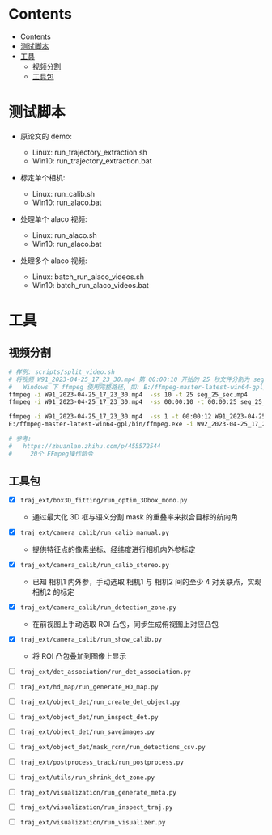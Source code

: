 <!-- @created at 2023-05-12 -->

# Contents

- [Contents](#contents)
- [测试脚本](#测试脚本)
- [工具](#工具)
  - [视频分割](#视频分割)
  - [工具包](#工具包)

<!-- ========= ========= =========  ========= ========= -->

# 测试脚本

- 原论文的 demo:
  - Linux: run_trajectory_extraction.sh
  - Win10: run_trajectory_extraction.bat

- 标定单个相机:
  - Linux: run_calib.sh
  - Win10: run_alaco.bat

- 处理单个 alaco 视频:
  - Linux: run_alaco.sh
  - Win10: run_alaco.bat

- 处理多个 alaco 视频:
  - Linux: batch_run_alaco_videos.sh
  - Win10: batch_run_alaco_videos.bat

# 工具

## 视频分割

```bash
# 样例: scripts/split_video.sh
# 将视频 W91_2023-04-25_17_23_30.mp4 第 00:00:10 开始的 25 秒文件分割为 seg_25_sec.mp4
#   Windows 下 ffmpeg 使用完整路径, 如: E:/ffmpeg-master-latest-win64-gpl/bin/ffmpeg.exe
ffmpeg -i W91_2023-04-25_17_23_30.mp4  -ss 10 -t 25 seg_25_sec.mp4
ffmpeg -i W91_2023-04-25_17_23_30.mp4  -ss 00:00:10 -t 00:00:25 seg_25_sec.mp4

ffmpeg -i W91_2023-04-25_17_23_30.mp4  -ss 1 -t 00:00:12 W91_2023-04-25_17_23_31.mp4
E:/ffmpeg-master-latest-win64-gpl/bin/ffmpeg.exe -i W92_2023-04-25_17_23_30.mp4  -ss 1 -t 00:00:12 W92_2023-04-25_17_23_31.mp4

# 参考:
#   https://zhuanlan.zhihu.com/p/455572544
#     20个 FFmpeg操作命令
```

## 工具包

- [x] `traj_ext/box3D_fitting/run_optim_3Dbox_mono.py`
  - 通过最大化 3D 框与语义分割 mask 的重叠率来拟合目标的航向角

- [x] `traj_ext/camera_calib/run_calib_manual.py`
  - 提供特征点的像素坐标、经纬度进行相机内外参标定

- [x] `traj_ext/camera_calib/run_calib_stereo.py`
  - 已知 相机1 内外参，手动选取 相机1 与 相机2 间的至少 4 对关联点，实现 相机2 的标定

- [x] `traj_ext/camera_calib/run_detection_zone.py`
  - 在前视图上手动选取 ROI 凸包，同步生成俯视图上对应凸包

- [x] `traj_ext/camera_calib/run_show_calib.py`
  - 将 ROI 凸包叠加到图像上显示

- [ ] `traj_ext/det_association/run_det_association.py`

- [ ] `traj_ext/hd_map/run_generate_HD_map.py`

- [ ] `traj_ext/object_det/run_create_det_object.py`

- [ ] `traj_ext/object_det/run_inspect_det.py`

- [ ] `traj_ext/object_det/run_saveimages.py`

- [ ] `traj_ext/object_det/mask_rcnn/run_detections_csv.py`

- [ ] `traj_ext/postprocess_track/run_postprocess.py`

- [ ] `traj_ext/utils/run_shrink_det_zone.py`

- [ ] `traj_ext/visualization/run_generate_meta.py`

- [ ] `traj_ext/visualization/run_inspect_traj.py`

- [ ] `traj_ext/visualization/run_visualizer.py`

<!-- ========= ========= =========  ========= ========= -->

<!--
^
^
^
^
^
-->

<!-- ========= ========= =========  ========= ========= -->

<!-- ========= ========= =========  ========= ========= -->

<!--
- <div align="left"><img src="xxx" height="" width="640" /></div>

<details>
<summary>
</summary>
<br/>
</details>
-->

<!-- End of File -->
